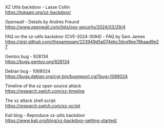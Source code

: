 XZ Utils backdoor - Lasse Collin  
https://tukaani.org/xz-backdoor/

Openwall - Details by Andres Freund  
https://www.openwall.com/lists/oss-security/2024/03/29/4

FAQ on the xz-utils backdoor (CVE-2024-3094) - FAQ by Sam James  
https://gist.github.com/thesamesam/223949d5a074ebc3dce9ee78baad9e27

Gentoo bug - 928134  
https://bugs.gentoo.org/928134

Debian bug - 1068024  
https://bugs.debian.org/cgi-bin/bugreport.cgi?bug=1068024

Timeline of the xz open source attack  
https://research.swtch.com/xz-timeline

The xz attack shell script  
https://research.swtch.com/xz-script

Kali blog - Reproduce xz-utils backdoor  
https://www.kali.org/blog/xz-backdoor-getting-started/